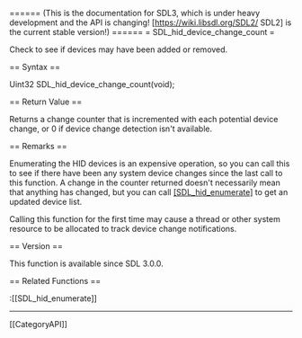 ====== (This is the documentation for SDL3, which is under heavy development and the API is changing! [https://wiki.libsdl.org/SDL2/ SDL2] is the current stable version!) ======
= SDL_hid_device_change_count =

Check to see if devices may have been added or removed.

== Syntax ==

<syntaxhighlight lang='c'>
Uint32 SDL_hid_device_change_count(void);
</syntaxhighlight>

== Return Value ==

Returns a change counter that is incremented with each potential device
change, or 0 if device change detection isn't available.

== Remarks ==

Enumerating the HID devices is an expensive operation, so you can call this
to see if there have been any system device changes since the last call to
this function. A change in the counter returned doesn't necessarily mean
that anything has changed, but you can call [[SDL_hid_enumerate]]() to get
an updated device list.

Calling this function for the first time may cause a thread or other system
resource to be allocated to track device change notifications.

== Version ==

This function is available since SDL 3.0.0.

== Related Functions ==

:[[SDL_hid_enumerate]]

----
[[CategoryAPI]]


